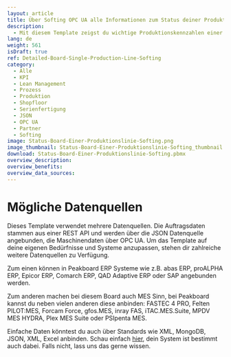 ```yaml
---
layout: article
title: Über Softing OPC UA alle Informationen zum Status deiner Produktionslinie anzeigen
description: 
  - Mit diesem Template zeigst du wichtige Produktionskennzahlen einer einzelnen Produktionslinie leicht verständlich an. Beleuchte kinderleicht relevante Informationen zu deinen Maschinen auf Bildschirmen und habe so Produktions- und Steuerungsdaten sowie Kennzahlen wie KPIs direkt im Blick! Echtzeit-Daten sorgen für mehr Transparenz in deiner Fertigung, verkürzen Produktionsausfälle und helfen dir so dein Produktionsvolumen zu maximieren. Jetzt herunterladen und loslegen!
lang: de
weight: 561
isDraft: true
ref: Detailed-Board-Single-Production-Line-Softing
category:
  - Alle
  - KPI
  - Lean Management
  - Prozess
  - Produktion
  - Shopfloor
  - Serienfertigung
  - JSON
  - OPC UA
  - Partner
  - Softing
image: Status-Board-Einer-Produktionslinie-Softing.png
image_thumbnail: Status-Board-Einer-Produktionslinie-Softing_thumbnail.png
download: Status-Board-Einer-Produktionslinie-Softing.pbmx
overview_description:
overview_benefits:
overview_data_sources:
---
```

# Mögliche Datenquellen

Dieses Template verwendet mehrere Datenquellen. Die Auftragsdaten stammen aus einer REST API und werden über die JSON Datenquelle angebunden, die Maschinendaten über OPC UA. Um das Template auf deine eigenen Bedürfnisse und Systeme anzupassen, stehen dir zahlreiche weitere Datenquellen zu Verfügung.

Zum einen können in Peakboard ERP Systeme wie z.B. abas ERP, proALPHA ERP, Epicor ERP, Comarch ERP, QAD Adaptive ERP oder SAP angebunden werden. 

Zum anderen machen bei diesem Board auch MES Sinn, bei Peakboard kannst du neben vielen anderen diese anbinden: FASTEC 4 PRO, Felten PILOT:MES, Forcam Force, gfos.MES, inray FAS, iTAC.MES.Suite, MPDV MES HYDRA, Plex MES Suite oder PSIpenta MES. 

Einfache Daten könntest du auch über Standards wie XML, MongoDB, JSON, XML, Excel anbinden. Schau einfach [hier](https://peakboard.com/schnittstellen/), dein System ist bestimmt auch dabei. Falls nicht, lass uns das gerne wissen.
